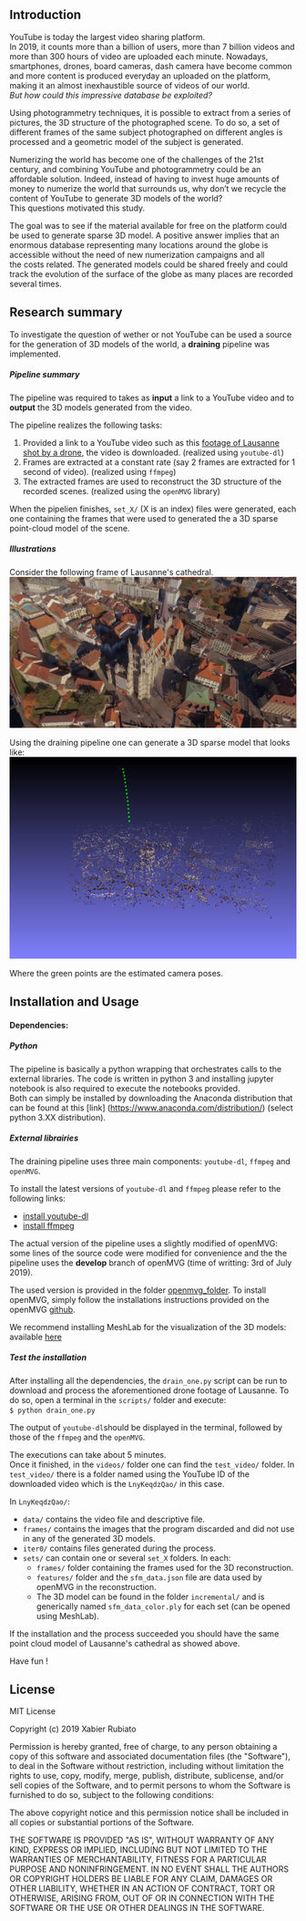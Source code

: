 ## Introduction

YouTube is today the largest video sharing platform.  
In 2019, it counts more than a billion of users, more than 7 billion videos and more 
than 300 hours of video are uploaded each minute.  Nowadays, smartphones, drones, board cameras, 
dash camera have become common and more
content is produced everyday an uploaded on the platform, making it an almost inexhaustible
source of videos of our world.  
_But how could this impressive database be exploited?_  

Using photogrammetry  techniques,  it  is  possible  to  extract  from  a  series  of  pictures,
the  3D  structure  of the photographed scene.  To do so, a set of different frames of the same 
subject photographed on different angles
is processed and a geometric model of the subject is generated.


Numerizing the world has become one of the challenges of the 21st century, and combining
YouTube and photogrammetry could be an affordable solution.
Indeed, instead  of  having  to  invest  huge  amounts  of  money  to  numerize  the  world
that  surrounds  us,  why  don’t we recycle the content of YouTube to generate 3D models 
of the world?  
This questions motivated this study.  

The  goal was to  see  if  the  material  available  for  free  on  the  platform  could 
be  used  to  generate  sparse  3D model.
A positive answer implies that an enormous database representing many locations around 
the globe is  accessible  without  the  need  of  new  numerization  campaigns  and  all  
the  costs  related.
The  generated models could be shared freely and could track the evolution of the 
surface of the globe as many places are recorded several times.


## Research summary

To investigate the question of wether or not YouTube can be used a source for the generation
of 3D models of the world, a __draining__ pipeline was implemented. 

##### Pipeline summary
The pipeline was required to takes as __input__ a link to a YouTube video and to
__output__ the 3D models generated from the video. 

The pipeline realizes the following tasks: 
1. Provided a link to a YouTube video such as this 
[footage of Lausanne shot by a drone](https://www.youtube.com/watch?v=LnyKeqdzQao),
the video is downloaded. (realized using `youtube-dl`)
2. Frames are extracted at a constant rate (say 2 frames are extracted for 1 second of 
video). (realized using `ffmpeg`)
3. The extracted frames are used to reconstruct the 3D structure of the recorded scenes. 
(realized using the `openMVG` library)  

When the pipelien finishes, `set_X/` (X is an index) files were generated, each one containing 
the frames that were used to generated the a 3D sparse point-cloud model 
of the scene. 
##### Illustrations
Consider the following frame of Lausanne's cathedral. 
![alt text][cathedral]

Using the draining pipeline one can generate a 3D sparse model that looks like: 
![alt text][model] 

Where the green points are the estimated camera poses. 

[cathedral]: imgs_readme/frame0093.png
[model]: imgs_readme/cathedral_lausanne_3d01.png

## Installation and Usage

#### Dependencies: 
##### Python
The pipeline is basically a python wrapping that orchestrates calls to 
the external libraries.
The code is written in python 3 and installing jupyter notebook is also required 
to execute the notebooks provided.  
Both can simply be installed by downloading the Anaconda distribution that can be found 
at this [link] (https://www.anaconda.com/distribution/) (select python 3.XX distribution).

##### External librairies
The draining pipeline uses three main components: `youtube-dl`, `ffmpeg` and `openMVG`. 

To install the latest versions of `youtube-dl` and `ffmpeg` please refer to the 
following links:
- [install youtube-dl](http://ytdl-org.github.io/youtube-dl/download.html)
- [install ffmpeg](https://ffmpeg.org/download.html)

The actual version of the pipeline uses a slightly modified of openMVG:
some lines of the source code were modified for convenience and the 
the pipeline uses the __develop__ branch of openMVG (time of writting: 3rd of July 2019). 

The used version is provided in the folder [openmvg_folder].
To install openMVG, simply follow the installations instructions provided on the 
openMVG [github](https://github.com/openMVG/openMVG/blob/master/BUILD.md).

We recommend installing MeshLab for the visualization of the 3D models: available 
[here](http://www.meshlab.net)
 
[openmvg_folder]: openMVG_develop/
 
##### Test the installation 

After installing all the dependencies, the `drain_one.py` script can be run 
to download and process the aforementioned drone footage of Lausanne. 
To do so, open a terminal in the `scripts/` folder and execute:  
`$ python drain_one.py`

The output of `youtube-dl`should be displayed  in the terminal, followed
by those of the `ffmpeg` and the `openMVG`. 

The executions can take about 5 minutes.  
Once it finished, in the `videos/` folder one can find the `test_video/` folder. 
In `test_video/` there is a folder named using the YouTube ID of the downloaded video which
is the `LnyKeqdzQao/` in this case.  

In `LnyKeqdzQao/`:
- `data/` contains the video file and descriptive file.
- `frames/` contains the images that the program discarded and did not use in any of the 
generated 3D models.
- `iter0/` contains files generated during the process. 
- `sets/` can contain one or several `set_X` folders.
In each:
    - `frames/` folder containing the frames used for the 3D reconstruction.  
    - `features/` folder and the `sfm_data.json` file are data used by openMVG in the reconstruction.  
    - The 3D model can be found in the folder `incremental/` and is generically named 
`sfm_data_color.ply` for each set (can be opened using MeshLab).

If the installation and the process succeeded you should have the same point cloud model
of Lausanne's cathedral as showed above. 

Have fun !
 

## License

MIT License

Copyright (c) 2019 Xabier Rubiato

Permission is hereby granted, free of charge, to any person obtaining a copy of this software and associated documentation files (the "Software"), to deal in the Software without restriction, including without limitation the rights to use, copy, modify, merge, publish, distribute, sublicense, and/or sell copies of the Software, and to permit persons to whom the Software is furnished to do so, subject to the following conditions:

The above copyright notice and this permission notice shall be included in all copies or substantial portions of the Software.

THE SOFTWARE IS PROVIDED "AS IS", WITHOUT WARRANTY OF ANY KIND, EXPRESS OR IMPLIED, INCLUDING BUT NOT LIMITED TO THE WARRANTIES OF MERCHANTABILITY, FITNESS FOR A PARTICULAR PURPOSE AND NONINFRINGEMENT. IN NO EVENT SHALL THE AUTHORS OR COPYRIGHT HOLDERS BE LIABLE FOR ANY CLAIM, DAMAGES OR OTHER LIABILITY, WHETHER IN AN ACTION OF CONTRACT, TORT OR OTHERWISE, ARISING FROM, OUT OF OR IN CONNECTION WITH THE SOFTWARE OR THE USE OR OTHER DEALINGS IN THE SOFTWARE.
